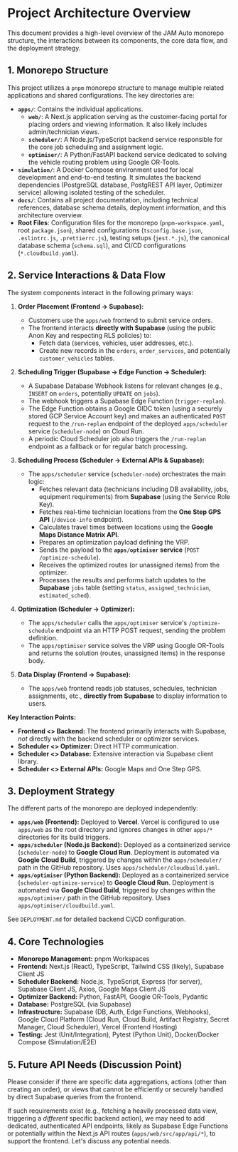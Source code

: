 # Project Architecture Overview

This document provides a high-level overview of the JAM Auto monorepo structure, the interactions between its components, the core data flow, and the deployment strategy.

## 1. Monorepo Structure

This project utilizes a `pnpm` monorepo structure to manage multiple related applications and shared configurations. The key directories are:

*   **`apps/`**: Contains the individual applications.
    *   **`web/`**: A Next.js application serving as the customer-facing portal for placing orders and viewing information. It also likely includes admin/technician views.
    *   **`scheduler/`**: A Node.js/TypeScript backend service responsible for the core job scheduling and assignment logic.
    *   **`optimiser/`**: A Python/FastAPI backend service dedicated to solving the vehicle routing problem using Google OR-Tools.
*   **`simulation/`**: A Docker Compose environment used for local development and end-to-end testing. It simulates the backend dependencies (PostgreSQL database, PostgREST API layer, Optimizer service) allowing isolated testing of the scheduler.
*   **`docs/`**: Contains all project documentation, including technical references, database schema details, deployment information, and this architecture overview.
*   **Root Files**: Configuration files for the monorepo (`pnpm-workspace.yaml`, root `package.json`), shared configurations (`tsconfig.base.json`, `.eslintrc.js`, `.prettierrc.js`), testing setups (`jest.*.js`), the canonical database schema (`schema.sql`), and CI/CD configurations (`*.cloudbuild.yaml`).

## 2. Service Interactions & Data Flow

The system components interact in the following primary ways:

1.  **Order Placement (Frontend -> Supabase):**
    *   Customers use the `apps/web` frontend to submit service orders.
    *   The frontend interacts **directly with Supabase** (using the public Anon Key and respecting RLS policies) to:
        *   Fetch data (services, vehicles, user addresses, etc.).
        *   Create new records in the `orders`, `order_services`, and potentially `customer_vehicles` tables.

2.  **Scheduling Trigger (Supabase -> Edge Function -> Scheduler):**
    *   A Supabase Database Webhook listens for relevant changes (e.g., `INSERT` on `orders`, potentially `UPDATE` on `jobs`).
    *   The webhook triggers a Supabase Edge Function (`trigger-replan`).
    *   The Edge Function obtains a Google OIDC token (using a securely stored GCP Service Account key) and makes an authenticated `POST` request to the `/run-replan` endpoint of the deployed `apps/scheduler` service (`scheduler-node`) on Cloud Run.
    *   A periodic Cloud Scheduler job also triggers the `/run-replan` endpoint as a fallback or for regular batch processing.

3.  **Scheduling Process (Scheduler -> External APIs & Supabase):**
    *   The `apps/scheduler` service (`scheduler-node`) orchestrates the main logic:
        *   Fetches relevant data (technicians including DB availability, jobs, equipment requirements) from **Supabase** (using the Service Role Key).
        *   Fetches real-time technician locations from the **One Step GPS API** (`/device-info` endpoint).
        *   Calculates travel times between locations using the **Google Maps Distance Matrix API**.
        *   Prepares an optimization payload defining the VRP.
        *   Sends the payload to the **`apps/optimiser` service** (`POST /optimize-schedule`).
        *   Receives the optimized routes (or unassigned items) from the optimizer.
        *   Processes the results and performs batch updates to the **Supabase** `jobs` table (setting `status`, `assigned_technician`, `estimated_sched`).

4.  **Optimization (Scheduler -> Optimizer):**
    *   The `apps/scheduler` calls the `apps/optimiser` service's `/optimize-schedule` endpoint via an HTTP POST request, sending the problem definition.
    *   The `apps/optimiser` service solves the VRP using Google OR-Tools and returns the solution (routes, unassigned items) in the response body.

5.  **Data Display (Frontend -> Supabase):**
    *   The `apps/web` frontend reads job statuses, schedules, technician assignments, etc., **directly from Supabase** to display information to users.

**Key Interaction Points:**

*   **Frontend <> Backend:** The frontend primarily interacts with Supabase, *not* directly with the backend scheduler or optimizer services.
*   **Scheduler <> Optimizer:** Direct HTTP communication.
*   **Scheduler <> Database:** Extensive interaction via Supabase client library.
*   **Scheduler <> External APIs:** Google Maps and One Step GPS.

## 3. Deployment Strategy

The different parts of the monorepo are deployed independently:

*   **`apps/web` (Frontend):** Deployed to **Vercel**. Vercel is configured to use `apps/web` as the root directory and ignores changes in other `apps/*` directories for its build triggers.
*   **`apps/scheduler` (Node.js Backend):** Deployed as a containerized service (`scheduler-node`) to **Google Cloud Run**. Deployment is automated via **Google Cloud Build**, triggered by changes within the `apps/scheduler/` path in the GitHub repository. Uses `apps/scheduler/cloudbuild.yaml`.
*   **`apps/optimiser` (Python Backend):** Deployed as a containerized service (`scheduler-optimize-service`) to **Google Cloud Run**. Deployment is automated via **Google Cloud Build**, triggered by changes within the `apps/optimiser/` path in the GitHub repository. Uses `apps/optimiser/cloudbuild.yaml`.

See `DEPLOYMENT.md` for detailed backend CI/CD configuration.

## 4. Core Technologies

*   **Monorepo Management:** pnpm Workspaces
*   **Frontend:** Next.js (React), TypeScript, Tailwind CSS (likely), Supabase Client JS
*   **Scheduler Backend:** Node.js, TypeScript, Express (for server), Supabase Client JS, Axios, Google Maps Client JS
*   **Optimizer Backend:** Python, FastAPI, Google OR-Tools, Pydantic
*   **Database:** PostgreSQL (via Supabase)
*   **Infrastructure:** Supabase (DB, Auth, Edge Functions, Webhooks), Google Cloud Platform (Cloud Run, Cloud Build, Artifact Registry, Secret Manager, Cloud Scheduler), Vercel (Frontend Hosting)
*   **Testing:** Jest (Unit/Integration), Pytest (Python Unit), Docker/Docker Compose (Simulation/E2E) 

## 5. Future API Needs (Discussion Point)

Please consider if there are specific data aggregations, actions (other than creating an order), or views that cannot be efficiently or securely handled by direct Supabase queries from the frontend.

If such requirements exist (e.g., fetching a heavily processed data view, triggering a *different* specific backend action), we may need to add dedicated, authenticated API endpoints, likely as Supabase Edge Functions or potentially within the Next.js API routes (`apps/web/src/app/api/*`), to support the frontend. Let's discuss any potential needs. 